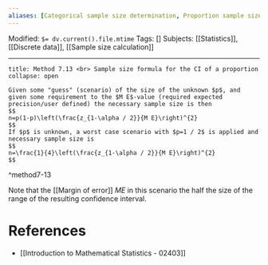 ```yaml
---
aliases: [Categorical sample size determination, Proportion sample size determination, Categorical sample size calculation] # Searchable synonyms and translations
---
```

Modified: `$= dv.current().file.mtime`
Tags: []
Subjects: [[Statistics]], [[Discrete data]], [[Sample size calculation]]
****

```ad-summary
title: Method 7.13 <br> Sample size formula for the CI of a proportion
collapse: open

Given some "guess" (scenario) of the size of the unknown $p$, and given some requirement to the $M E$-value (required expected precision/user defined) the necessary sample size is then
$$
n=p(1-p)\left(\frac{z_{1-\alpha / 2}}{M E}\right)^{2}
$$
If $p$ is unknown, a worst case scenario with $p=1 / 2$ is applied and necessary sample size is
$$
n=\frac{1}{4}\left(\frac{z_{1-\alpha / 2}}{M E}\right)^{2}
$$

```
^method7-13

Note that the [[Margin of error]] $ME$ in this scenario the half the size of the range of the resulting confidence interval.

# References
- [[Introduction to Mathematical Statistics - 02403]]